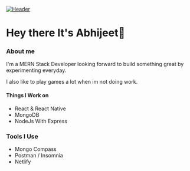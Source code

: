 [![Header](https://user-images.githubusercontent.com/43760933/127286054-850dbfb4-ddb6-4741-a669-5f755bae87a2.jpg "Header")](https://github.com/conquerr0rr/)
# Hey there It's Abhijeet👋


<!-- - 🔭 I’m currently working on ...
- 🌱 I’m currently learning ...
- 👯 I’m looking to collaborate on ...
- 🤔 I’m looking for help with ...
- 💬 Ask me about ...
- 📫 How to reach me: ...
- 😄 Pronouns: ...
- ⚡ Fun fact: ... -->

### About me

I'm a MERN Stack Developer looking forward to build something great by experimenting everyday.  

I also like to play games a lot when im not doing work.


#### Things I Work on

- React & React Native
- MongoDB
- NodeJs With Express

### Tools I Use

- Mongo Compass
- Postman / Insomnia
- Netlify
